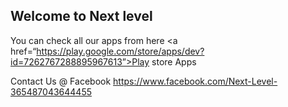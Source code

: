 ## Welcome to Next level

You can check all our apps from here <a href=“https://play.google.com/store/apps/dev?id=7262767288895967613”>Play store Apps</a>

Contact Us @ Facebook https://www.facebook.com/Next-Level-365487043644455
<a href=“https://www.facebook.com/Next-Level-365487043644455”></a>
